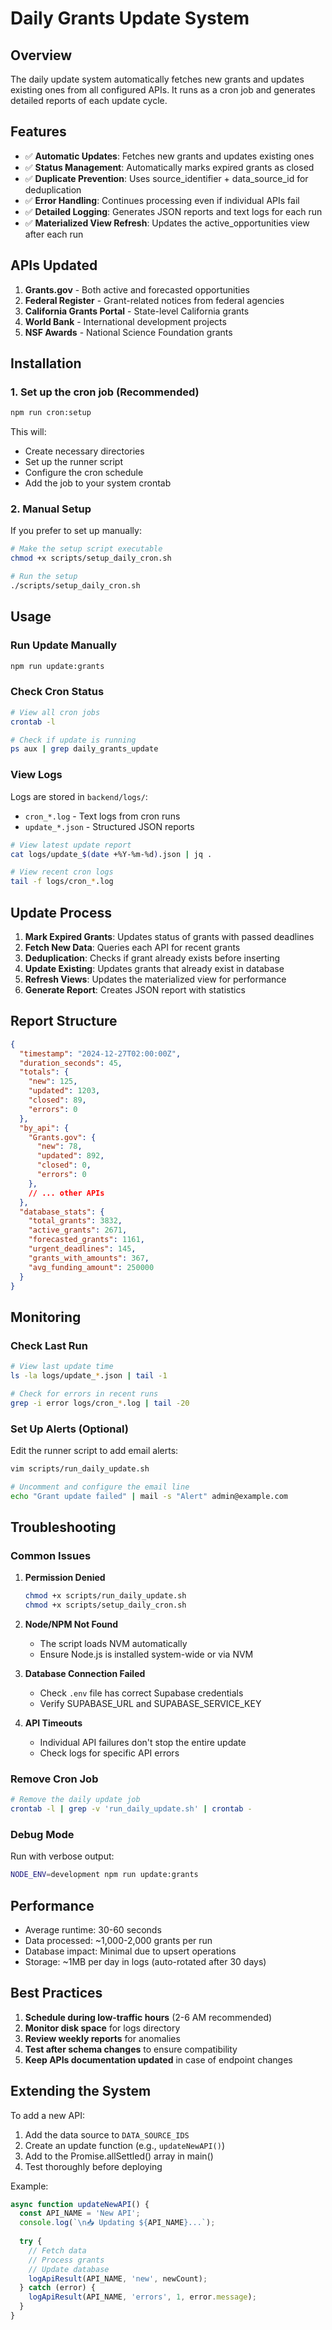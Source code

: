 # Daily Grants Update System

## Overview

The daily update system automatically fetches new grants and updates existing ones from all configured APIs. It runs as a cron job and generates detailed reports of each update cycle.

## Features

- ✅ **Automatic Updates**: Fetches new grants and updates existing ones
- ✅ **Status Management**: Automatically marks expired grants as closed
- ✅ **Duplicate Prevention**: Uses source_identifier + data_source_id for deduplication
- ✅ **Error Handling**: Continues processing even if individual APIs fail
- ✅ **Detailed Logging**: Generates JSON reports and text logs for each run
- ✅ **Materialized View Refresh**: Updates the active_opportunities view after each run

## APIs Updated

1. **Grants.gov** - Both active and forecasted opportunities
2. **Federal Register** - Grant-related notices from federal agencies
3. **California Grants Portal** - State-level California grants
4. **World Bank** - International development projects
5. **NSF Awards** - National Science Foundation grants

## Installation

### 1. Set up the cron job (Recommended)

```bash
npm run cron:setup
```

This will:
- Create necessary directories
- Set up the runner script
- Configure the cron schedule
- Add the job to your system crontab

### 2. Manual Setup

If you prefer to set up manually:

```bash
# Make the setup script executable
chmod +x scripts/setup_daily_cron.sh

# Run the setup
./scripts/setup_daily_cron.sh
```

## Usage

### Run Update Manually

```bash
npm run update:grants
```

### Check Cron Status

```bash
# View all cron jobs
crontab -l

# Check if update is running
ps aux | grep daily_grants_update
```

### View Logs

Logs are stored in `backend/logs/`:
- `cron_*.log` - Text logs from cron runs
- `update_*.json` - Structured JSON reports

```bash
# View latest update report
cat logs/update_$(date +%Y-%m-%d).json | jq .

# View recent cron logs
tail -f logs/cron_*.log
```

## Update Process

1. **Mark Expired Grants**: Updates status of grants with passed deadlines
2. **Fetch New Data**: Queries each API for recent grants
3. **Deduplication**: Checks if grant already exists before inserting
4. **Update Existing**: Updates grants that already exist in database
5. **Refresh Views**: Updates the materialized view for performance
6. **Generate Report**: Creates JSON report with statistics

## Report Structure

```json
{
  "timestamp": "2024-12-27T02:00:00Z",
  "duration_seconds": 45,
  "totals": {
    "new": 125,
    "updated": 1203,
    "closed": 89,
    "errors": 0
  },
  "by_api": {
    "Grants.gov": {
      "new": 78,
      "updated": 892,
      "closed": 0,
      "errors": 0
    },
    // ... other APIs
  },
  "database_stats": {
    "total_grants": 3832,
    "active_grants": 2671,
    "forecasted_grants": 1161,
    "urgent_deadlines": 145,
    "grants_with_amounts": 367,
    "avg_funding_amount": 250000
  }
}
```

## Monitoring

### Check Last Run

```bash
# View last update time
ls -la logs/update_*.json | tail -1

# Check for errors in recent runs
grep -i error logs/cron_*.log | tail -20
```

### Set Up Alerts (Optional)

Edit the runner script to add email alerts:

```bash
vim scripts/run_daily_update.sh

# Uncomment and configure the email line
echo "Grant update failed" | mail -s "Alert" admin@example.com
```

## Troubleshooting

### Common Issues

1. **Permission Denied**
   ```bash
   chmod +x scripts/run_daily_update.sh
   chmod +x scripts/setup_daily_cron.sh
   ```

2. **Node/NPM Not Found**
   - The script loads NVM automatically
   - Ensure Node.js is installed system-wide or via NVM

3. **Database Connection Failed**
   - Check `.env` file has correct Supabase credentials
   - Verify SUPABASE_URL and SUPABASE_SERVICE_KEY

4. **API Timeouts**
   - Individual API failures don't stop the entire update
   - Check logs for specific API errors

### Remove Cron Job

```bash
# Remove the daily update job
crontab -l | grep -v 'run_daily_update.sh' | crontab -
```

### Debug Mode

Run with verbose output:

```bash
NODE_ENV=development npm run update:grants
```

## Performance

- Average runtime: 30-60 seconds
- Data processed: ~1,000-2,000 grants per run
- Database impact: Minimal due to upsert operations
- Storage: ~1MB per day in logs (auto-rotated after 30 days)

## Best Practices

1. **Schedule during low-traffic hours** (2-6 AM recommended)
2. **Monitor disk space** for logs directory
3. **Review weekly reports** for anomalies
4. **Test after schema changes** to ensure compatibility
5. **Keep APIs documentation updated** in case of endpoint changes

## Extending the System

To add a new API:

1. Add the data source to `DATA_SOURCE_IDS`
2. Create an update function (e.g., `updateNewAPI()`)
3. Add to the Promise.allSettled() array in main()
4. Test thoroughly before deploying

Example:
```typescript
async function updateNewAPI() {
  const API_NAME = 'New API';
  console.log(`\n📥 Updating ${API_NAME}...`);
  
  try {
    // Fetch data
    // Process grants
    // Update database
    logApiResult(API_NAME, 'new', newCount);
  } catch (error) {
    logApiResult(API_NAME, 'errors', 1, error.message);
  }
}
```